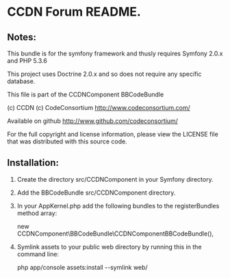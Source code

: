 CCDN Forum README.
==================
 

Notes:  
------
  
This bundle is for the symfony framework and thusly requires Symfony 2.0.x and PHP 5.3.6
  
This project uses Doctrine 2.0.x and so does not require any specific database.
  

This file is part of the CCDNComponent BBCodeBundle

(c) CCDN (c) CodeConsortium <http://www.codeconsortium.com/> 

Available on github <http://www.github.com/codeconsortium/>

For the full copyright and license information, please view the LICENSE
file that was distributed with this source code.

  
Installation:
-------------
    
1) Create the directory src/CCDNComponent in your Symfony directory.
  
2) Add the BBCodeBundle src/CCDNComponent directory.  

3) In your AppKernel.php add the following bundles to the registerBundles method array:  

	new CCDNComponent\BBCodeBundle\CCDNComponentBBCodeBundle(),    
	  
4) Symlink assets to your public web directory by running this in the command line:

	php app/console assets:install --symlink web/